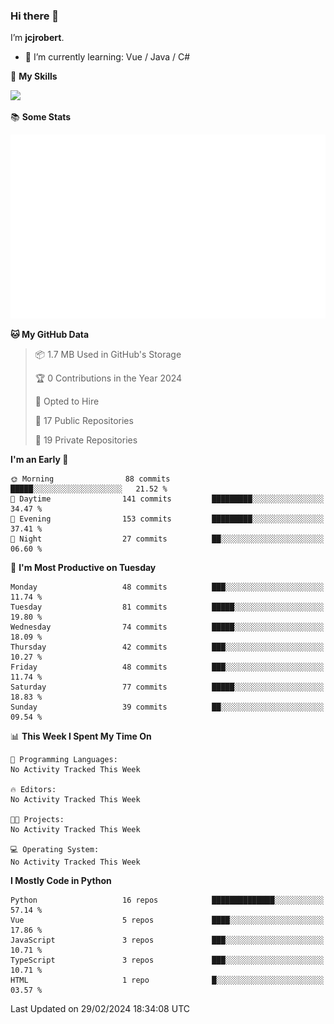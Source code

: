 ### Hi there 👋

I’m **jcjrobert**.

- 🌱 I’m currently learning: Vue / Java / C#

🌟 **My Skills**

![](https://img.shields.io/badge/-Python-3e74a2?style=flat-square&logo=Python&logoColor=fff)

📚 **Some Stats**

![](https://github.com/jcjrobert/github-stats/blob/master/generated/overview.svg)

<!--START_SECTION:waka-->
**🐱 My GitHub Data** 

> 📦 1.7 MB Used in GitHub's Storage 
 > 
> 🏆 0 Contributions in the Year 2024
 > 
> 💼 Opted to Hire
 > 
> 📜 17 Public Repositories 
 > 
> 🔑 19 Private Repositories 
 > 
**I'm an Early 🐤** 

```text
🌞 Morning                88 commits          █████░░░░░░░░░░░░░░░░░░░░   21.52 % 
🌆 Daytime                141 commits         █████████░░░░░░░░░░░░░░░░   34.47 % 
🌃 Evening                153 commits         █████████░░░░░░░░░░░░░░░░   37.41 % 
🌙 Night                  27 commits          ██░░░░░░░░░░░░░░░░░░░░░░░   06.60 % 
```
📅 **I'm Most Productive on Tuesday** 

```text
Monday                   48 commits          ███░░░░░░░░░░░░░░░░░░░░░░   11.74 % 
Tuesday                  81 commits          █████░░░░░░░░░░░░░░░░░░░░   19.80 % 
Wednesday                74 commits          █████░░░░░░░░░░░░░░░░░░░░   18.09 % 
Thursday                 42 commits          ███░░░░░░░░░░░░░░░░░░░░░░   10.27 % 
Friday                   48 commits          ███░░░░░░░░░░░░░░░░░░░░░░   11.74 % 
Saturday                 77 commits          █████░░░░░░░░░░░░░░░░░░░░   18.83 % 
Sunday                   39 commits          ██░░░░░░░░░░░░░░░░░░░░░░░   09.54 % 
```


📊 **This Week I Spent My Time On** 

```text
💬 Programming Languages: 
No Activity Tracked This Week

🔥 Editors: 
No Activity Tracked This Week

🐱‍💻 Projects: 
No Activity Tracked This Week

💻 Operating System: 
No Activity Tracked This Week
```

**I Mostly Code in Python** 

```text
Python                   16 repos            ██████████████░░░░░░░░░░░   57.14 % 
Vue                      5 repos             ████░░░░░░░░░░░░░░░░░░░░░   17.86 % 
JavaScript               3 repos             ███░░░░░░░░░░░░░░░░░░░░░░   10.71 % 
TypeScript               3 repos             ███░░░░░░░░░░░░░░░░░░░░░░   10.71 % 
HTML                     1 repo              █░░░░░░░░░░░░░░░░░░░░░░░░   03.57 % 
```




 Last Updated on 29/02/2024 18:34:08 UTC
<!--END_SECTION:waka-->
